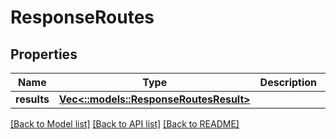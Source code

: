 # ResponseRoutes

## Properties

Name | Type | Description | Notes
------------ | ------------- | ------------- | -------------
**results** | [**Vec<::models::ResponseRoutesResult>**](ResponseRoutesResult.md) |  | 

[[Back to Model list]](../README.md#documentation-for-models) [[Back to API list]](../README.md#documentation-for-api-endpoints) [[Back to README]](../README.md)


